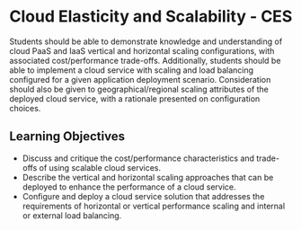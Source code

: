 # Cloud Elasticity and Scalability - CES
Students should be able to demonstrate knowledge and understanding of cloud PaaS and IaaS vertical and horizontal scaling
configurations, with associated cost/performance trade-offs. Additionally, students should be able to implement a cloud service
with scaling and load balancing configured for a given application
deployment scenario. Consideration should also be given to geographical/regional scaling attributes of the deployed cloud service,
with a rationale presented on configuration choices.

## Learning Objectives
* Discuss and critique the cost/performance characteristics
and trade-offs of using scalable cloud services.
* Describe the vertical and horizontal scaling approaches that
can be deployed to enhance the performance of a cloud
service.
* Configure and deploy a cloud service solution that addresses
the requirements of horizontal or vertical performance scaling and internal or external load balancing.
